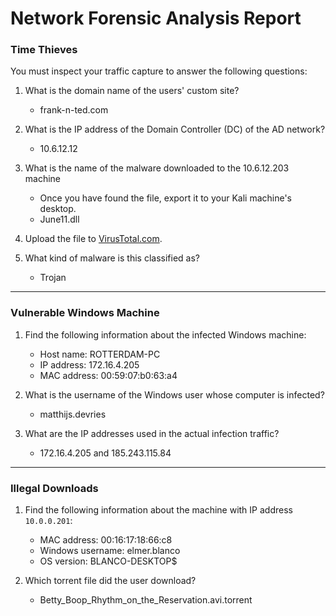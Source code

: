 # Network Forensic Analysis Report
 
 
### Time Thieves
You must inspect your traffic capture to answer the following questions:
1. What is the domain name of the users' custom site?
   - frank-n-ted.com
2. What is the IP address of the Domain Controller (DC) of the AD network?
   - 10.6.12.12

3. What is the name of the malware downloaded to the 10.6.12.203 machine
   - Once you have found the file, export it to your Kali machine's desktop.
   - June11.dll
4. Upload the file to [VirusTotal.com](https://www.virustotal.com/gui/).

5. What kind of malware is this classified as?
   - Trojan
---
### Vulnerable Windows Machine
1. Find the following information about the infected Windows machine:
    - Host name: ROTTERDAM-PC
    - IP address: 172.16.4.205
    - MAC address: 00:59:07:b0:63:a4
2. What is the username of the Windows user whose computer is infected?
    - matthijs.devries

3. What are the IP addresses used in the actual infection traffic?
    - 172.16.4.205 and 185.243.115.84

---
### Illegal Downloads
1. Find the following information about the machine with IP address `10.0.0.201`:
    - MAC address: 00:16:17:18:66:c8
    - Windows username: elmer.blanco
    - OS version: BLANCO-DESKTOP$

2. Which torrent file did the user download?
    - Betty_Boop_Rhythm_on_the_Reservation.avi.torrent


